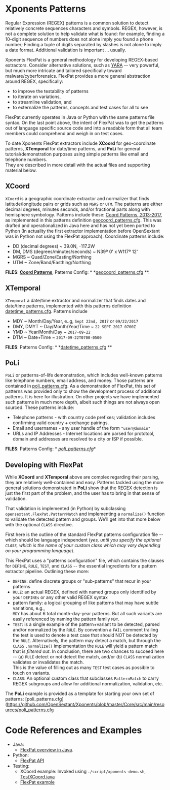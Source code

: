 Xponents Patterns
===================

Regular Expression (REGEX) patterns is a common solution to detect
relatively concrete sequences characters and symbols. REGEX, however,
is not a complete solution to help validate what is found: for example,
finding a 10-digit sequence of numbers does not alone imply you found a
phone number; Finding a tuple of digits separated by slashes is not alone
to imply a date format. Additional validation is important ... usually.

Xponents FlexPat is a general methodology for developing REGEX-based extractors.
Consider alternative solutions, such as [YARA](https://yara.readthedocs.io/en/stable/) --
very powerful, but much more intricate and tailored specifically toward malware/cyberforensics.
FlexPat provides a more general abstraction around REGEX, specifically:

- to improve the testability of patterns
- to iterate on variations,
- to streamline validation, and
- to externalize the patterns, concepts and test cases for all to see

FlexPat currently operates in Java or Python with the same patterns file syntax. On the last
point above, the intent of FlexPat was to get the patterns out of language specific source code
and into a readable form that all team members could comprehend and weigh in on test cases.

To date Xponents FlexPat extractors include **XCoord** for geo-coordinate patterns, **XTemporal** for date/time
patterns,
and **PoLi** for general tutorial/demonstration purposes using simple patterns like email and telephone numbers.  
They are described in more detail with the actual files and supporting material below.

XCoord
---------
`XCoord` is a geographic coordinate extractor and normalizer that finds latitude/longitude pairs or grids such
as `MGRS` or `UTM`. The patterns are either decimal degrees, minutes seconds, and/or fractional parts along
with hemisphere symbology. Patterns include these: [Coord Patterns, 2013-2017](./XCoord.html), as
implemented in this patterns
definition [geocoord_patterns.cfg](https://github.com/OpenSextant/Xponents/blob/master/Core/src/main/resources/geocoord_patterns.cfg).
This was drafted and operationalized
in Java here and has not yet been ported to Python (In actuality the first extractor implementation before OpenSextant
was
in Python not using the FlexPat approach). Coordinate patterns include:

- DD (decimal degrees) ~ 39.0N, -117.2W
- DM, DMS (degrees/minutes/seconds) ~ N39º 0' x W117º 12'
- MGRS ~ Quad/Zone/Easting/Northing
- UTM ~  Zone/Band/Easthing/Northing

**FILES**:  **[Coord Patterns](./xcoord.html)**, Patterns Config: *
*[geocoord_patterns.cfg](https://github.com/OpenSextant/Xponents/blob/master/Core/src/main/resources/geocoord_patterns.cfg)
**.

XTemporal
-----------
`XTemporal` a date/time extractor and normalizer that finds dates and date/time patterns, implemented
with this patterns
definition [datetime_patterns.cfg](https://github.com/OpenSextant/Xponents/blob/master/Core/src/main/resources/datetime_patterns.cfg).
Patterns include

- MDY ~ Month/Day/Year, e..g, `Sept 22nd, 2017` or `09/22/2017`
- DMY, DMYT ~ Day/Month/Year/Time ~ `22 SEPT 2017 0700Z`
- YMD ~ Year/Month/Day ~ `2017-09-22`
- DTM ~ Date+Time ~ `2017-09-22T0700-0500`

**FILES**: Patterns Config: *
*[datetime_patterns.cfg](https://github.com/OpenSextant/Xponents/blob/master/Core/src/main/resources/datetime_patterns.cfg)
**

PoLi
-----------
`PoLi` or patterns-of-life demonstration, which includes well-known patterns like telephone numbers, email address,
and money. Those patterns are contained
in [poli_patterns.cfg](https://github.com/OpenSextant/Xponents/blob/master/Core/src/main/resources/poli_patterns.cfg).
As a demonstration of FlexPat,
this set of patterns was provided only to show the development process of additional patterns. It is here for
illustration. On other projects we have implemented such patterns in much more depth, albeit such things are
not always open sourced. These patterns include:

- Telephone patterns - with country code prefixes; validation includes confirming valid country + exchange pairings.
- Email and usernames - any user handle of the form `"user@domain"`
- URLs and IP Addresses - Internet locations are parsed for prototcol, domain and addresses are resolved to a city
  or ISP if possible.

**FILES**: Patterns Config: *
*[poli_patterns.cfg](https://github.com/OpenSextant/Xponents/blob/master/Core/src/main/resources/poli_patterns.cfg)**

Developing with FlexPat
-----------------------
While **XCoord** and **XTemporal** above are complex regarding their parsing, they are relatively well-contained and
easy.
Patterns tackled using the more general solutions demonstrated in **PoLi** show that the REGEX detection is just the
first
part of the problem, and the user has to bring in that sense of validation.

That validation is implemented (in Python) by subclassing `opensextant.FlexPat.PatternMatch` and implementing a
`normalize()` function to validate the detected pattern and groups. We'll get into that more below with the
optional `CLASS` directive.

First here is the outline of the standard FlexPat patterns configuration file -- which should be language independent
(_yes, until you specify the optional `CLASS`, which is the name of your custom class which may vary depending on your
programming language_).

This FlexPat uses a "patterns configuration" file, which contains the clauses for `DEFINE`, `RULE`, `TEST`, and `CLASS`
-- the essential ingredients for a pattern extractor pipeline. Outlining these more:

- `DEFINE`: define discrete groups or "sub-patterns" that recur in your patterns
- `RULE`: an actual REGEX, defined with named groups only identified by your `DEFINEs` or any other valid REGEX syntax
- pattern family: a logical grouping of like patterns that may have subtle variations, e.g.,  
  `MDY` has about 6 total month-day-year patterns. But all such variants are easily referenced by naming the pattern
  family `MDY`.
- `TEST`:  is a single example of the pattern+variant to be detected, parsed and/or normalized by the `RULE`.
  By convention a `FAIL` comment trailing the test is used to denote a test case that should NOT be detected by
  the `RULE`. Alternatively, the pattern may detect a match, but through the `CLASS` `.normalize()` implementation the
  `RULE` will yield a pattern match that is _filtered out_. In conclusion, there are two chances to succeed here
  -- (a) `RULE` detect or not detect the match, and/or (b) `CLASS` normalization validates or invalidates the match.  
  This is the value of filling out as many `TEST` test cases as possible to touch on variants.
- `CLASS`: An optional custom class that subclasses `PatternMatch` to carry REGEX subgroups and allow for additional
  normalization, validation, etc.

The **PoLi** example is provided as a template for starting your own set of patterns:
[poli_patterns.cfg](https://github.com/OpenSextant/Xponents/blob/master/Core/src/main/resources/poli_patterns.cfg


Code References and Examples
=========

* Java:
    * [FlexPat overview in Java](https://opensextant.github.io/Xponents/doc/core-apidocs/org/opensextant/extractors/flexpat/package-summary.html).
* Python:
    * [FlexPat API](https://opensextant.github.io/Xponents/doc/pydoc/opensextant.FlexPat.html)
* Testing:
    * XCoord example: Invoked
      using `./script/xponents-demo.sh`, [TestXCoord.java](https://github.com/OpenSextant/Xponents/blob/master/Core/src/test/java/org/opensextant/extractors/test/TestXCoord.java)
    * [FlexPat example](https://github.com/OpenSextant/Xponents/blob/master/python/test/test_flexpat.py)


